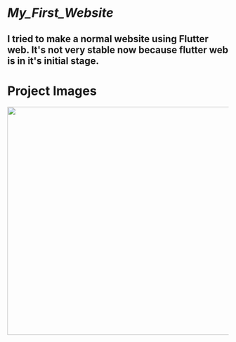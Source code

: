 # _My_First_Website_

## I tried to make a normal website using Flutter web. It's not very stable now because flutter web is in it's initial stage.

# Project Images

<img src = "https://user-images.githubusercontent.com/61787056/79170253-7bcd9780-7e0c-11ea-9128-18e53bf72cb7.png" width = 850 height = 520>